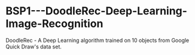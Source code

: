 # BSP1---DoodleRec-Deep-Learning-Image-Recognition
DoodleRec - A Deep Learning algorithm trained on 10 objects from Google Quick Draw's data set.

